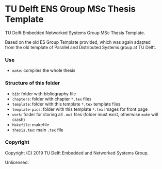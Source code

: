 # TU Delft ENS Group MSc Thesis Template

TU Delft Embedded Networked Systems Group MSc Thesis Template.

Based on the old ES Group Template provided, which was again adapted from the old template of Parallel and Distributed Systems group at TU Delft.

### Use

- `make`: compiles the whole thesis

### Structure of this folder

- `bib`: folder with bibliography file
- `chapters`: folder with chapter `*.tex` files
- `template`: folder with this template `*.tex` template files
- `template-pics`: folder with this template `*.tex` images for front page
- `work`: folder for storing all `.out` files (folder must exist, otherwise `make` will crash)
- `Makefile`: makefile
- `thesis.tex`: main `.tex` file

### Copyright

Copyright (C) 2019 TU Delft Embedded and Networked Systems Group.

Unlicensed.

